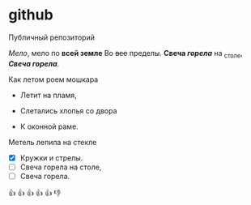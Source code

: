 # github
Публичный репозиторий

_Мело_, мело по **всей земле**
Во ~~все~~ пределы.
**Свеча _горела_** на <sub>столе</sub>,
***Свеча горела***.

Как летом роем мошкара
- Летит на пламя,
* Слетались хлопья со двора
+ К оконной раме.

Метель лепила на стекле
- [x] Кружки и стрелы.
- [ ] Свеча горела на столе,
- [ ] Свеча горела.

:+1: :+1: :+1: :+1: :+1: :-1:
